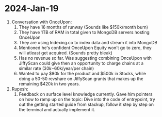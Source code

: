 # 2024-Jan-19

1. Conversation with OnceUpon:
	1.  They have 16 months of runway (Sounds like $150k/month burn)
	2. They have 1TB of RAM in total given to MongoDB servers hosting OnceUpon
	3. They are using Indexing.co to index data and stream it into MongoDB
	4. Mentioned he's confident OnceUpon Equity won't go to zero, they will atleast get acquired. (Sounds pretty bleak)
	5. Has no revenue so far. Was suggesting combining OnceUpon with JiffyScan could give then an opportunity to charge chains at a similar rate ($30k-$60k/year/per chain)
	6. Wanted to pay $80k for the product and $500k in Stocks, while doing a 50-50 revshare on JiffyScan grants that makes up the remaining $420k in two years.
2. Rupesh:
	1. Feedback on surface level knowledge currently. Gave him pointers on how to ramp up on the topic: Dive into the code of entrypoint, try out the getting started guide from stackup, follow it step by step on the terminal and actually implement it.
